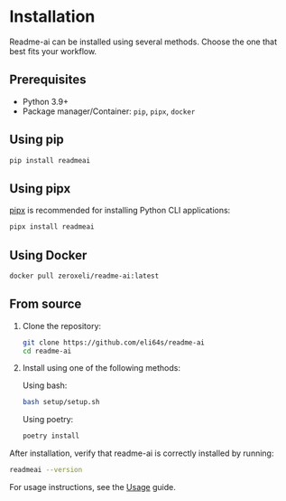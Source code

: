 # Installation

Readme-ai can be installed using several methods. Choose the one that best fits your workflow.

## Prerequisites

- Python 3.9+
- Package manager/Container: `pip`, `pipx`, `docker`

## Using pip

```sh
pip install readmeai
```

## Using pipx

[pipx](https://pipxproject.github.io/pipx/installation/) is recommended for installing Python CLI applications:

```sh
pipx install readmeai
```

## Using Docker

```sh
docker pull zeroxeli/readme-ai:latest
```

## From source

1. Clone the repository:
   ```sh
   git clone https://github.com/eli64s/readme-ai
   cd readme-ai
   ```

2. Install using one of the following methods:

   Using bash:
   ```sh
   bash setup/setup.sh
   ```

   Using poetry:
   ```sh
   poetry install
   ```

After installation, verify that readme-ai is correctly installed by running:

```sh
readmeai --version
```

For usage instructions, see the [Usage](usage.md) guide.
